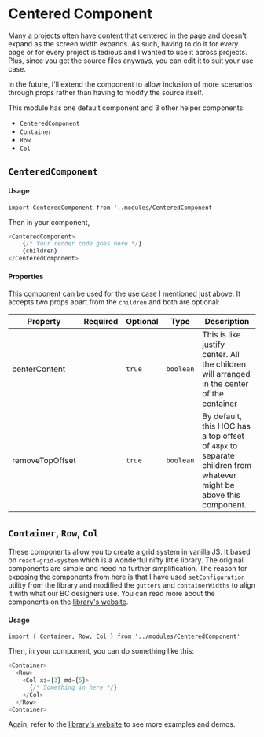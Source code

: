 # Centered Component

Many a projects often have content that centered in the page and doesn't expand as the screen width expands. As such, having to do it for every page or for every project is tedious and I wanted to use it across projects. Plus, since you get the source files anyways, you can edit it to suit your use case.

In the future, I'll extend the component to allow inclusion of more scenarios through props rather than having to modify the source itself.

This module has one default component and 3 other helper components:

- `CenteredComponent`
- `Container`
- `Row`
- `Col`

## `CenteredComponent`

#### Usage

`import CenteredComponent from '..modules/CenteredComponent`

Then in your component,

```js
<CenteredComponent>
	{/* Your render code goes here */}
	{children}
</CenteredComponent>
```

#### Properties

This component can be used for the use case I mentioned just above. It accepts two props apart from the `children` and both are optional: <br>

| Property        | Required | Optional | Type      | Description                                                                                                       |
| --------------- | -------- | -------- | --------- | ----------------------------------------------------------------------------------------------------------------- |
| centerContent   |          | `true`   | `boolean` | This is like justify center. All the children will arranged in the center of the container                        |
| removeTopOffset |          | `true`   | `boolean` | By default, this HOC has a top offset of `48px` to separate children from whatever might be above this component. |

## `Container`, `Row`, `Col`

These components allow you to create a grid system in vanilla JS. It based on `react-grid-system` which is a wonderful nifty little library. The original components are simple and need no further simplification. The reason for exposing the components from here is that I have used `setConfiguration` utility from the library and modified the `gutters` and `containerWidths` to align it with what our BC designers use. You can read more about the components on the <a href="https://jsxmachina.github.io/react-grid-system/" target="_blank">library's website</a>.

#### Usage

`import { Container, Row, Col } from '../modules/CenteredComponent'`

Then, in your component, you can do something like this:

```js
<Container>
  <Row>
    <Col xs={3} md={5}>
      {/* Something in here */}
    </Col>
  </Row>
<Container>
```

Again, refer to the <a href="https://jsxmachina.github.io/react-grid-system/" target="_blank">library's website</a> to see more examples and demos.
